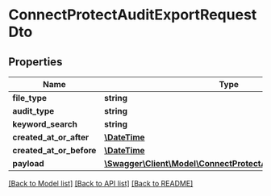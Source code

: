 # ConnectProtectAuditExportRequestDto

## Properties
Name | Type | Description | Notes
------------ | ------------- | ------------- | -------------
**file_type** | **string** |  | 
**audit_type** | **string** |  | [optional] 
**keyword_search** | **string** |  | [optional] 
**created_at_or_after** | [**\DateTime**](\DateTime.md) |  | [optional] 
**created_at_or_before** | [**\DateTime**](\DateTime.md) |  | [optional] 
**payload** | [**\Swagger\Client\Model\ConnectProtectAuditExportPayloadDto**](ConnectProtectAuditExportPayloadDto.md) |  | [optional] 

[[Back to Model list]](../../README.md#documentation-for-models) [[Back to API list]](../../README.md#documentation-for-api-endpoints) [[Back to README]](../../README.md)

